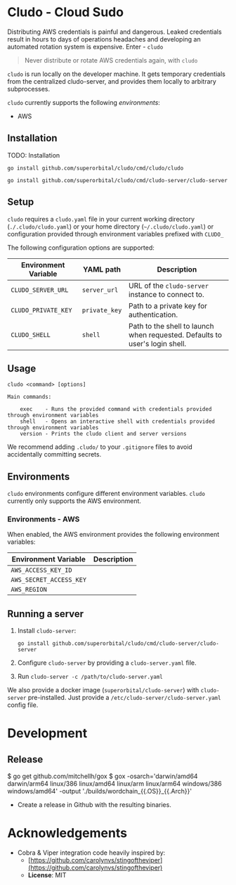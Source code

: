 # Cludo - Cloud Sudo

Distributing AWS credentials is painful and dangerous.  Leaked credentials result in hours to days of operations headaches and developing an automated rotation system is expensive. Enter - `cludo`

> Never distribute or rotate AWS credentials again, with `cludo`

`cludo` is run locally on the developer machine.  It gets temporary credentials from the centralized cludo-server, and provides them locally to arbitrary subprocesses.

`cludo` currently supports the following _environments_:

- AWS

## Installation

TODO: Installation

`go install github.com/superorbital/cludo/cmd/cludo/cludo`

`go install github.com/superorbital/cludo/cmd/cludo-server/cludo-server`

## Setup

`cludo` requires a `cludo.yaml` file in your current working directory (`./.cludo/cludo.yaml`) or your home directory (`~/.cludo/cludo.yaml`) or configuration provided through environment variables prefixed with `CLUDO_`

The following configuration options are supported:

Environment Variable | YAML path | Description
-------------------- | --------- | -----------
`CLUDO_SERVER_URL` | `server_url` | URL of the `cludo-server` instance to connect to.
`CLUDO_PRIVATE_KEY` | `private_key` | Path to a private key for authentication.
`CLUDO_SHELL` | `shell` | Path to the shell to launch when requested. Defaults to user's login shell.

## Usage

```
cludo <command> [options]

Main commands:

    exec    - Runs the provided command with credentials provided through environment variables
    shell   - Opens an interactive shell with credentials provided through environment variables
    version - Prints the cludo client and server versions
```


We recommend adding `.cludo/` to your `.gitignore` files to avoid accidentally committing secrets.

## Environments

`cludo` environments configure different environment variables. `cludo` currently only supports the AWS environment.

### Environments - AWS

When enabled, the AWS environment provides the following environment variables:

Environment Variable | Description
-------------------- | -----------
`AWS_ACCESS_KEY_ID` |
`AWS_SECRET_ACCESS_KEY` |
`AWS_REGION` |

## Running a server

1. Install `cludo-server`:

   ```
   go install github.com/superorbital/cludo/cmd/cludo-server/cludo-server
   ```

2. Configure `cludo-server` by providing a `cludo-server.yaml` file.
3. Run `cludo-server -c /path/to/cludo-server.yaml`

We also provide a docker image (`superorbital/cludo-server`) with `cludo-server` pre-installed. Just provide a `/etc/cludo-server/cludo-server.yaml` config file.


# Development

## Release

$ go get github.com/mitchellh/gox
$ gox -osarch='darwin/amd64 darwin/arm64 linux/386 linux/amd64 linux/arm linux/arm64 windows/386 windows/amd64' -output './builds/wordchain_{{.OS}}_{{.Arch}}'

* Create a release in Github with the resulting binaries.

# Acknowledgements

* Cobra & Viper integration code heavily inspired by:
  * [https://github.com/carolynvs/stingoftheviper](https://github.com/carolynvs/stingoftheviper)
  * **License**: MIT
